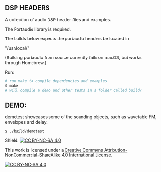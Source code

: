 ## DSP HEADERS

A collection of audio DSP header files and examples.

The Portaudio library is required.

The builds below expects the portaudio headers be located in <p>"/usr/local/"</p>
(Building portaudio from source currently fails on macOS, but works through Homebrew.)

Run:
```bash
# run make to compile dependencies and examples
$ make
# will compile a demo and other tests in a folder called build/

```
## DEMO:
demotest showcases some of the sounding objects, such as wavetable FM, envelopes and delay.
```bash
$ ./build/demotest
```

Shield: [![CC BY-NC-SA 4.0][cc-by-nc-sa-shield]][cc-by-nc-sa]

This work is licensed under a
[Creative Commons Attribution-NonCommercial-ShareAlike 4.0 International License][cc-by-nc-sa].

[![CC BY-NC-SA 4.0][cc-by-nc-sa-image]][cc-by-nc-sa]

[cc-by-nc-sa]: http://creativecommons.org/licenses/by-nc-sa/4.0/
[cc-by-nc-sa-image]: https://licensebuttons.net/l/by-nc-sa/4.0/88x31.png
[cc-by-nc-sa-shield]: https://img.shields.io/badge/License-CC%20BY--NC--SA%204.0-lightgrey.svg

<!-- ## Vector Oscillator test: -->
<!-- vectest.cpp runs a demo of a VectorOscillator class, scrolling through all waveform types defined in the -->
<!-- WaveTable class.  -->
<!-- ```bash -->
<!-- $ ./build/vectest -v <vector oscillator freq> -e <volume LFO freq> -->
<!-- ``` -->
<!---->
<!-- ## FM / AM test: -->
<!-- fmtest.cpp runs a demo of an FM / AM synth patch, using the WaveTable class -->
<!-- ```bash -->
<!-- $ ./build/fmtest -c <carrier freq> -m <modulator freq> -e <volume LFO freq> -->
<!-- ``` -->
<!---->
<!-- ## Delay test: -->
<!-- Runs a 30 sec demo of a delay patch using a buffer and cubic interpolation. (beware of feedback) -->
<!-- ```bash -->
<!-- $ ./build/delaytest -t <delaytime> -f <feedback> -->
<!-- ``` -->
<!---->
<!-- ## Envelope test: -->
<!-- A demo of a volume envelope, triggering twice on a timeline. -->
<!-- ```bash -->
<!-- $ ./build/envtest -->
<!-- ``` -->
